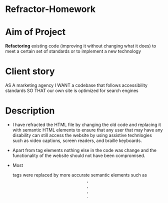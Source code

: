 # Refractor-Homework

# Aim of Project
**Refactoring** existing code (improving it without changing what it does) to meet a certain set of standards or to implement a new technology

# Client story
AS A marketing agency
I WANT a codebase that follows accessibility standards
SO THAT our own site is optimized for search engines

# Description
- I have refracted the HTML file by changing the old code and replacing it with semantic HTML elements to ensure that any user that may have any disability can still access the website by using assistive technlogies such as video captions, screen readers, and braille keyboards.

- Apart from tag elements nothing else in the code was change and the functionality of the website should not have been compromised.

- Most <div> tags were replaced by more accurate semantic elements such as <header>, <aside>, <footer>, <nav>.
